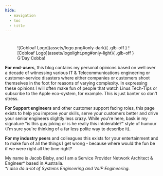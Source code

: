 ```yaml
---
hide:
  - navigation
  - toc
  - title
---
```


#

<figure markdown>
![Cobloaf Logo](assets/logo.png#only-dark){ .glb-off }
![Cobloaf Logo](assets/logolight.png#only-light){ .glb-off }
<figcaption>G'Day Cobba!</figcaption>
</figure>

**For end-users**, this blog contains my personal opinions based on well over a decade of witnessing various IT & Telecommunications engineering or customer-service disasters where either companies or customers shoot themselves in the foot for reasons of varying complexity. In expressing these opinions I will often make fun of people that watch Linus Tech-Tips or subscribe to the Apple eco-system, for example. This is just banter so don't stress.

**For Support engineers** and other customer support facing roles, this page exists to help you improve your skills, serve your customers better and drive your senior engineers slightly less crazy. While you're here, bask in my signature "is this guy joking or is he really this intolerable?" style of humour (I'm sure you're thinking of a far less polite way to describe it).

**For my industry peers** and colleagues this exists for your entertainment and to make fun of all the things I get wrong - because where would the fun be if we were right all the time right?

My name is Jacob Bisby, and I am a Service Provider Network Architect & Engineer\* based in Australia.  
\*_I also do a-lot of Systems Engineering and VoIP Engineering._
